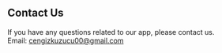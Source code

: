 ## Contact Us<br>

If you have any questions related to our app, please contact us.<br>
Email: <cengizkuzucu00@gmail.com>
